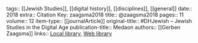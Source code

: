 tags:: [[Jewish Studies]], [[digital history]], [[disciplines]], [[general]]
date:: 2018
extra:: Citation Key: zaagsma2018
title:: @zaagsma2018
pages:: 11
volume:: 12
item-type:: [[journalArticle]]
original-title:: #DHJewish – Jewish Studies in the Digital Age
publication-title:: Medaon
authors:: [[Gerben Zaagsma]]
links:: [Local library](zotero://select/groups/2386895/items/4CT93VKZ), [Web library](https://www.zotero.org/groups/2386895/items/4CT93VKZ)
